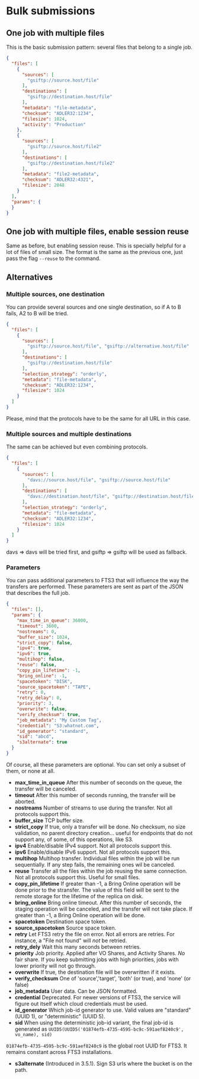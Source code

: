 Bulk submissions
================

One job with multiple files
---------------------------
This is the basic submission pattern: several files that belong to a single job.

```json
{
  "files": [
    {
      "sources": [
        "gsiftp://source.host/file"
      ],
      "destinations": [
        "gsiftp://destination.host/file"
      ],
      "metadata": "file-metadata",
      "checksum": "ADLER32:1234",
      "filesize": 1024,
      "activity": "Production"
    },
    {
      "sources": [
        "gsiftp://source.host/file2"
      ],
      "destinations": [
        "gsiftp://destination.host/file2"
      ],
      "metadata": "file2-metadata",
      "checksum": "ADLER32:4321",
      "filesize": 2048
    }
  ],
  "params": {
  }
}
```

One job with multiple files, enable session reuse
-------------------------------------------------
Same as before, but enabling session reuse. This is specially helpful for a lot of files of small size.
The format is the same as the previous one, just pass the flag `--reuse` to the command.

Alternatives
------------

### Multiple sources, one destination
You can provide several sources and one single destination, so if A to B fails, A2 to B will be tried.

```json
{
  "files": [
    {
      "sources": [
        "gsiftp://source.host/file", "gsiftp://alternative.host/file"
      ],
      "destinations": [
        "gsiftp://destination.host/file"
      ],
      "selection_strategy": "orderly",
      "metadata": "file-metadata",
      "checksum": "ADLER32:1234",
      "filesize": 1024
    }
  ]
}
```

Please, mind that the protocols have to be the same for all URL in this case.

### Multiple sources and multiple destinations
The same can be achieved but even combining protocols.

```json
{
  "files": [
    {
      "sources": [
        "davs://source.host/file", "gsiftp://source.host/file"
      ],
      "destinations": [
        "davs://destination.host/file", "gsiftp://destination.host/file"
      ],
      "selection_strategy": "orderly",
      "metadata": "file-metadata",
      "checksum": "ADLER32:1234",
      "filesize": 1024
    }
  ]
}
```

davs => davs will be tried first, and gsiftp => gsiftp will be used as fallback.

### Parameters
You can pass additional parameters to FTS3 that will influence the way the transfers
are performed. These parameters are sent as part of the JSON that describes the full
job.

```json
{
  "files": [],
  "params": {
    "max_time_in_queue": 36000,
    "timeout": 3600,
    "nostreams": 0,
    "buffer_size": 1024,
    "strict_copy": false,
    "ipv4": true,
    "ipv6": true,
    "multihop": false,
    "reuse": false,
    "copy_pin_lifetime": -1,
    "bring_online": -1,
    "spacetoken": "DISK",
    "source_spacetoken": "TAPE",
    "retry": 0,
    "retry_delay": 0,
    "priority": 3,
    "overwrite": false,
    "verify_checksum": true,
    "job_metadata": "My Custom Tag",
    "credential": "S3:whatnot.com",
    "id_generator": "standard",
    "sid": "abcd",
    "s3alternate": true
  }
}
```

Of course, all these parameters are optional. You can set only a subset of them,
or none at all.

* **max_time_in_queue** After this number of seconds on the queue, the transfer will be
canceled.
* **timeout** After this number of seconds running, the transfer will be aborted.
* **nostreams** Number of streams  to use during the transfer.
Not all protocols support this.
* **buffer_size** TCP buffer size.
* **strict_copy** If true, only a transfer will be done. No checksum, no size validation, no
parent directory creation... useful for endpoints that do not support any, of some, of this
operations, like S3.
* **ipv4** Enable/disable IPv4 support. Not all protocols support this.
* **ipv6** Enable/disable IPv6 support. Not all protocols support this.
* **multihop** Multihop transfer. Individual files within the job will be run sequentially.
If any step fails, the remaining ones wil be canceled.
* **reuse** Transfer all the files within the job reusing the same connection. Not all protocols
support this. Useful for small files.
* **copy_pin_lifetime** If greater than -1, a Bring Online operation will be done prior to the
stransfer. The value of this field will be sent to the remote storage for the lifetime
of the replica on disk.
* **bring_online** Bring online timeout. After this number of seconds, the staging operation will
be canceled, and the transfer will not take place. If greater than -1, a Bring Online operation will
be done.
* **spacetoken** Destination space token.
* **source_spacetoken** Source space token.
* **retry** Let FTS3 retry the file on error. Not all errors are retries. For instance,
a "File not found" will *not* be retried.
* **retry_dely** Wait this many seconds between retries.
* **priority** Job priority. Applied after VO Shares, and Activity Shares. *No* fair share.
If you keep submitting jobs with high priorities, jobs with lower priority will not go
through.
* **overwrite** If true, the destination file will be overwritten if it exists.
* **verify_checksum** One of 'source','target', 'both' (or true), and 'none' (or false)
* **job_metadata** User data. Can be JSON formatted.
* **credential** Deprecated. For newer versions of FTS3, the service will figure out
itself which cloud credentials must be used.
* **id_generator** Which job-id generator to use. Valid values are "standard" (UUID 1),
or "deterministic" (UUID 5).
* **sid** When using the deterministic job-id variant, the final job-id is generated as
 `UUID5(UUID5('01874efb-4735-4595-bc9c-591aef8240c9', vo_name), sid)`

`01874efb-4735-4595-bc9c-591aef8240c9` is the global root UUID for FTS3. It remains constant
across FTS3 installations.
* **s3alternate** (Introduced in 3.5.1). Sign S3 urls where the bucket is on the path.
